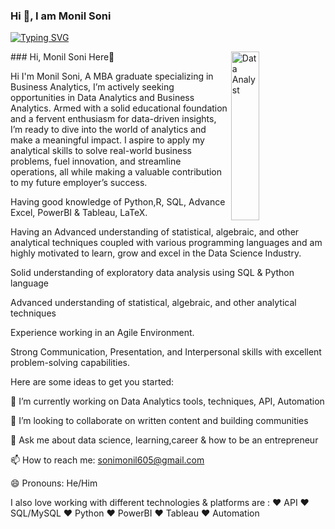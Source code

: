 ### Hi 👋, I am Monil Soni
<p>
<a href="https://git.io/typing-svg"><img src="https://readme-typing-svg.demolab.com?font=Fira+Code&size=24&duration=4000&pause=1000&color=F70000&background=FFFFFF00&width=700&height=51&lines=Data+Analyst;Power+BI+Developer" alt="Typing SVG" /></a>
</p>
<img src="https://img.freepik.com/free-vector/site-stats-concept-illustration_114360-1434.jpg?t=st=1736684084~exp=1736687684~hmac=325aa3c87c3a1466151595d9f262748f47ce9cf9c397aa19b21d9d03f4cd2bd5&w=740" alt="Data Analyst" width = "30%" height= "270" align = "right"> 
### Hi, Monil Soni Here👋


Hi I'm Monil Soni, A MBA graduate specializing in Business Analytics, I’m actively seeking opportunities in Data Analytics and Business
Analytics. Armed with a solid educational foundation and a fervent enthusiasm for data-driven insights, I’m ready to
dive into the world of analytics and make a meaningful impact. I aspire to apply my analytical skills to solve real-world
business problems, fuel innovation, and streamline operations, all while making a valuable contribution to my future
employer’s success.

Having good knowledge of  Python,R, SQL, Advance Excel, PowerBI & Tableau, LaTeX.

Having an Advanced understanding of statistical, algebraic, and other analytical techniques coupled with various programming languages and am highly motivated to learn, grow and excel in the Data Science Industry.

Solid understanding of exploratory data analysis using SQL & Python language

Advanced understanding of statistical, algebraic, and other analytical techniques

Experience working in an Agile Environment. 

Strong Communication, Presentation, and Interpersonal skills with excellent problem-solving capabilities.

Here are some ideas to get you started:


🌱 I’m currently working on Data Analytics tools, techniques, API, Automation

👯 I’m looking to collaborate on written content and building communities

💬 Ask me about data science, learning,career & how to be an entrepreneur 

📫 How to reach me: sonimonil605@gmail.com

😄 Pronouns: He/Him

I also love working with different technologies & platforms are :
❤️ API
❤️ SQL/MySQL
❤️ Python
❤️ PowerBI
❤️ Tableau
❤️ Automation





<!--
**sonimonil/sonimonil** is a ✨ _special_ ✨ repository because its `README.md` (this file) appears on your GitHub profile.

Here are some ideas to get you started:

- 🔭 I’m currently working on ...
- 🌱 I’m currently learning ...
- 👯 I’m looking to collaborate on ...
- 🤔 I’m looking for help with ...
- 💬 Ask me about ...
- 📫 How to reach me: ...
- 😄 Pronouns: ...
- ⚡ Fun fact: ...
-->
